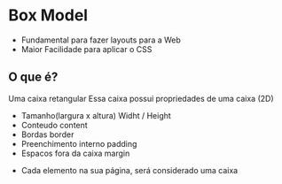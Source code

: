 # Box Model

- Fundamental para fazer layouts para a Web
- Maior Facilidade para aplicar o CSS

## O que é?

Uma caixa retangular
Essa caixa possui propriedades de uma caixa (2D)

- Tamanho(largura x altura)         Widht / Height
- Conteudo                          content
- Bordas                            border
- Preenchimento interno             padding
- Espacos fora da caixa             margin

* Cada elemento na sua página, será considerado uma caixa
